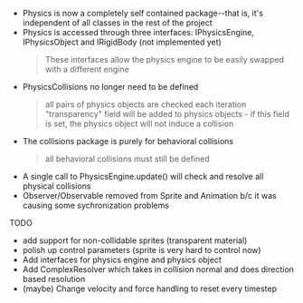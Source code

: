 * Physics is now a completely self contained package--that is, it's
  independent of all classes in the rest of the project
* Physics is accessed through three interfaces: IPhysicsEngine,
  IPhysicsObject and IRigidBody (not implemented yet)
	> These interfaces allow the physics engine to be easily swapped with
	a different engine
* PhysicsCollisions no longer need to be defined
	> all pairs of physics objects are checked each iteration
	> "transparency" field will be added to physics objects
		- if this field is set, the physics object will not induce a
		collision
* The collisions package is purely for behavioral collisions
	> all behavioral collisions must still be defined
* A single call to PhysicsEngine.update() will check and resolve all
  physical collisions
* Observer/Observable removed from Sprite and Animation b/c it was
  causing some sychronization problems

TODO
* add support for non-collidable sprites (transparent material)
* polish up control parameters (sprite is very hard to control now)
* Add interfaces for physics engine and physics object
* Add ComplexResolver which takes in collision normal and does direction
  based resolution
* (maybe) Change velocity and force handling to reset every timestep

